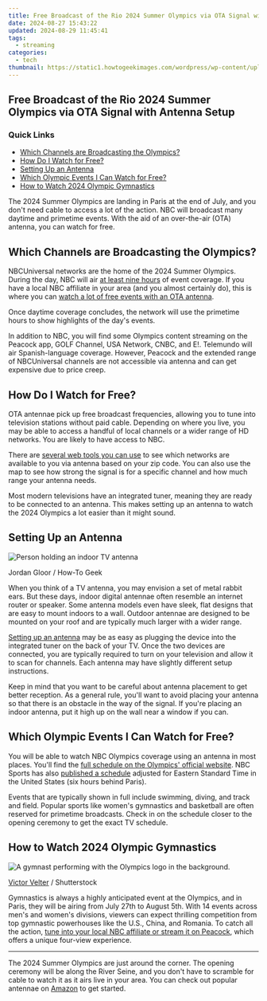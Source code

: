 ```yaml
---
title: Free Broadcast of the Rio 2024 Summer Olympics via OTA Signal with Antenna Setup
date: 2024-08-27 15:43:22
updated: 2024-08-29 11:45:41
tags:
  - streaming
categories:
  - tech
thumbnail: https://static1.howtogeekimages.com/wordpress/wp-content/uploads/2024/05/a-panel-with-a-tv-displaying-an-image-of-the-2024-paris-olympics-and-an-antenna-on-the-shelf.jpg
---
```


## Free Broadcast of the Rio 2024 Summer Olympics via OTA Signal with Antenna Setup

### Quick Links

* [Which Channels are Broadcasting the Olympics?](https://review-topics.techidaily.com/how-to-upgrade-iphone-6s-plus-to-the-latest-ios-version-drfone-by-drfone-ios-system-repair-ios-system-repair/)
* [How Do I Watch for Free?](https://vp-tips.techidaily.com/in-2024-5-pinterest-video-downloads-no-cost-and-fast-access-online/)
* [Setting Up an Antenna](https://hardware-updates.techidaily.com/seamless-setup-for-intel-thunderbolt-control-software-start-here/)
* [Which Olympic Events I Can Watch for Free?](https://some-skills.techidaily.com/new-top-tricks-for-optimizing-windows-11/)
* [How to Watch 2024 Olympic Gymnastics](https://ai-vdieo-software.techidaily.com/on-december-3rd-google-play-announced-its-choice-and-also-presented-the-best-android-apps-that-were-selected-by-users-so-without-further-ado-lets-take-a-loo/)

 The 2024 Summer Olympics are landing in Paris at the end of July, and you don't need cable to access a lot of the action. NBC will broadcast many daytime and primetime events. With the aid of an over-the-air (OTA) antenna, you can watch for free.

##  Which Channels are Broadcasting the Olympics?

 NBCUniversal networks are the home of the 2024 Summer Olympics. During the day, NBC will air [at least nine hours](https://www.peacocktv.com/blog/2024-olympics-events-to-stream-live-on-peacock) of event coverage. If you have a local NBC affiliate in your area (and you almost certainly do), this is where you can [watch a lot of free events with an OTA antenna](https://sound-issues.techidaily.com/how-to-fix-a-non-functioning-steelseries-arctis-pro-microphone-complete-solution/).

 Once daytime coverage concludes, the network will use the primetime hours to show highlights of the day's events.

 In addition to NBC, you will find some Olympics content streaming on the Peacock app, GOLF Channel, USA Network, CNBC, and E!. Telemundo will air Spanish-language coverage. However, Peacock and the extended range of NBCUniversal channels are not accessible via antenna and can get expensive due to price creep.

##  How Do I Watch for Free?

 OTA antennae pick up free broadcast frequencies, allowing you to tune into television stations without paid cable. Depending on where you live, you may be able to access a handful of local channels or a wider range of HD networks. You are likely to have access to NBC.

 There are [several web tools you can use](https://twitter-videos.techidaily.com/updated-crossing-platforms-upload-video-to-twittertumblr/) to see which networks are available to you via antenna based on your zip code. You can also use the map to see how strong the signal is for a specific channel and how much range your antenna needs.

 Most modern televisions have an integrated tuner, meaning they are ready to be connected to an antenna. This makes setting up an antenna to watch the 2024 Olympics a lot easier than it might sound.

##  Setting Up an Antenna

![Person holding an indoor TV antenna](https://static1.howtogeekimages.com/wordpress/wp-content/uploads/2023/07/52815640483_03eaabec66_o.jpg) 

Jordan Gloor / How-To Geek

 When you think of a TV antenna, you may envision a set of metal rabbit ears. But these days, indoor digital antennae often resemble an internet router or speaker. Some antenna models even have sleek, flat designs that are easy to mount indoors to a wall. Outdoor antennae are designed to be mounted on your roof and are typically much larger with a wider range.

[Setting up an antenna](https://youtube-stream.techidaily.com/2024-approved-unwinding-watchlists-youtubes-route-for-playback-in-opposite-direction/) may be as easy as plugging the device into the integrated tuner on the back of your TV. Once the two devices are connected, you are typically required to turn on your television and allow it to scan for channels. Each antenna may have slightly different setup instructions.

 Keep in mind that you want to be careful about antenna placement to get better reception. As a general rule, you'll want to avoid placing your antenna so that there is an obstacle in the way of the signal. If you're placing an indoor antenna, put it high up on the wall near a window if you can.

##  Which Olympic Events I Can Watch for Free?

 You will be able to watch NBC Olympics coverage using an antenna in most places. You'll find the [full schedule on the Olympics' official website](https://www.nbcolympics.com/full-schedule). NBC Sports has also [published a schedule](https://www.nbcsports.com/olympics/news/paris-2024-olympic-day-by-day-competition-schedule) adjusted for Eastern Standard Time in the United States (six hours behind Paris).

 Events that are typically shown in full include swimming, diving, and track and field. Popular sports like women's gymnastics and basketball are often reserved for primetime broadcasts. Check in on the schedule closer to the opening ceremony to get the exact TV schedule.

##  How to Watch 2024 Olympic Gymnastics

![A gymnast performing with the Olympics logo in the background.](https://static1.howtogeekimages.com/wordpress/wp-content/uploads/2024/07/a-gymnast-performing-with-the-olympics-logo-in-the-background.jpg) 

[Victor Velter](https://www.shutterstock.com/image-photo/saraiva-flavia-brasil-womens-balance-beam-2208531455) / Shutterstock

 Gymnastics is always a highly anticipated event at the Olympics, and in Paris, they will be airing from July 27th to August 5th. With 14 events across men's and women's divisions, viewers can expect thrilling competition from top gymnastic powerhouses like the U.S., China, and Romania. To catch all the action, [tune into your local NBC affiliate or stream it on Peacock](https://youtube-help.techidaily.com/in-2024-hashtag-wisdom-jumpstart-your-6-figure-youtube-rank/), which offers a unique four-view experience.

---

 The 2024 Summer Olympics are just around the corner. The opening ceremony will be along the River Seine, and you don't have to scramble for cable to watch it as it airs live in your area. You can check out popular antennae on [Amazon](https://www.amazon.com/OTA-TV-Antenna/s?k=OTA+TV+Antenna&tag=hotoge-20&ascsubtag=UUhtgUeUpU2003351&asc%5Frefurl=https%3A%2F%2Fwww.howtogeek.com%2Fwatch-the-2024-summer-olympics-for-free-with-a-tv-antenna%2F&asc%5Fcampaign=Answer) to get started.

<ins class="adsbygoogle"
     style="display:block"
     data-ad-format="autorelaxed"
     data-ad-client="ca-pub-7571918770474297"
     data-ad-slot="1223367746"></ins>



<ins class="adsbygoogle"
     style="display:block"
     data-ad-client="ca-pub-7571918770474297"
     data-ad-slot="8358498916"
     data-ad-format="auto"
     data-full-width-responsive="true"></ins>
